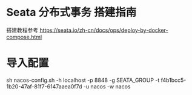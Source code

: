 # Seata 分布式事务 搭建指南
搭建教程参考 https://seata.io/zh-cn/docs/ops/deploy-by-docker-compose.html

# 导入配置
sh nacos-config.sh -h localhost -p 8848 -g SEATA_GROUP -t f4b1bcc5-1b20-47af-81f7-6147aaea0f7d -u nacos -w nacos
